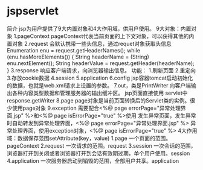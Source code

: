 # jspservlet
简介
    jsp为用户提供了9大内置对象和4大作用域，供用户使用。
9大对象：内置对象
    1.pageContext
        pageContext代表当前页面的上下文对象，可以获得其他的内置对象
    2.request
        会默认携带一些头信息，通过requet对象获取头信息
         Enumeration enu = request.getHeaderNames();
         while (enu.hasMoreElements()) {
             String headerName = (String) enu.nextElement();
             String headerValue = request.getHeader(headerName);
         }
    3.response
        响应客户端请求，向浏览器输出信息。
        功能：
            1.刷新页面
            2.重定向
            3.存放cookie数据
    4.session
    5.application
    6.config
        jsp容器tomcat启动初始化的数据，也就是web.xml请求上设置的参数。
    7.out，类是PrintWriter
        向客户端输出各种内容类型数据和管理服务器的输出缓冲区。
        jsp页面直接使用
        servlet中 response.getWriter
    8.page
        page对象是当前页面转换后的Servlet类的实例。很少使用page对象
    9.exception
        需要配合<%@ page errorPage="异常处理界面.jsp" %>和<%@ page isErrorPage="true" %>使用
        发生异常页面，发生异常时自动转发到异常处理界面，<%@ page errorPage="异常处理界面.jsp" %>
        异常处理界面，使用exception对象，<%@ page isErrorPage="true" %>
4大作用域：数据保存范围setAttribute(key，value)
    1.page
        一个页面的范围。pageContext
    2.request
        一次请求的范围。request
    3.session
        一次会话的范围，浏览器打开到关闭或者浏览器打开到会话有效期过期，单个用户使用。session
    4.application
        一次服务器启动到销毁的范围，全部用户共享。application
            
